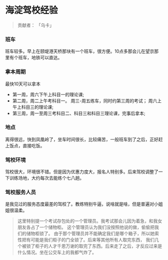 # 海淀驾校经验

> 贡献者： 「乌卡」

### 班车

班车较多。早上在颐堤港天桥那块有一个班车，很方便。10点多那会儿在望京那里有个班车，地铁可以直达。

### 拿本周期

最快10天可以拿本
- 第一周，周六下午上科目一的理论课;
- 第二周，周二上午考科目一。 周三-周五练车，同时约第三周的考试；
周六上午上科目三的理论课;
- 第三周，周一至周三考科目二、科目三和科目三理论课，完事后拿本;

### 地点

离得很远，快到凤凰岭了，坐车时间很长，比较痛苦，一般班车到了之后，正好赶上饭点，直接吃饭。

### 驾校环境

驾校很大，环境很不错。但是因为优惠力度大，报名人特别多。后来驾校调整了一下训练场地，大约每次去能练个七八趟。

### 驾校服务人员

是我见过的服务态度最差的驾校了。教练特别牛逼，说啥就是啥，但是普遍对小姐姐很温柔。

>
> 这里特别提一个考试存包处的一个管理员。我考试那会儿因为着急，和我女朋友各占了一个储物柜。
> 这个管理员认为我们没按照他说的做，偷偷把我们的储物柜锁了。
> 由于那个管理员并不能确定我们是哪个箱子，所以她索性把有可能是我们柜子的门全锁了。后来等其他所有人取完东西，
> 我们几个被锁了柜子的人才千恩万谢的取完了东西。后来走了之后，才反应过来是什么情况。坐在公交车上的我都气炸了。
